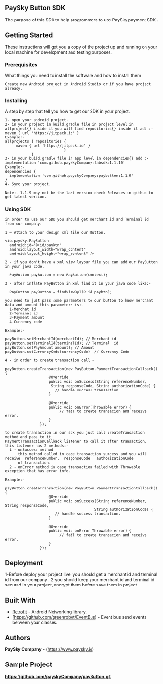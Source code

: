 ## PaySky Button SDK

The purpose of this SDK to help programmers to use PaySky payment SDK .

## Getting Started

These instructions will get you a copy of the project up and running on your local machine for development and testing purposes.

### Prerequisites

What things you need to install the software and how to install them

```
Create new Android project in Android Studio or if you have project already.
```

### Installing

A step by step that tell you how to get our SDK in your project.

```
1- open your android project.
2- in your project in build.gradle file in project level in allproject{} inside it you will find repositories{} inside it add :-
maven { url 'https://jitpack.io' }
Example:-
allprojects { repositories {
     maven { url 'https://jitpack.io' }
                           }
            }
3- in your build.gradle file in app level in dependencies{} add :- implementation 'com.github.payskyCompany:fabsdk:1.1.10'
Example:-
dependencies {
  implementation 'com.github.payskyCompany:paybutton:1.1.9'
}
4- Sync your project.

Note:- 1.1.9 may not be the last version check Releases in github to get latest version.
```
### Using SDK

```
in order to use our SDK you should get merchant id and Terminal id from our company.

1 – Attach to your design xml file our Button.

<io.paysky.PayButton
  android:id="@+id/paybtn"
  android:layout_width="wrap_content"
  android:layout_height="wrap_content" />

2 - if you don't have a xml view layour file you can add our PayButton in your java code.

  PayButton payButton = new PayButton(context);

3 - after inflate PayButton in xml find it in your java code like:-

  PayButton payButton = findViewByI(R.id.paybtn);

you need to just pass some parameters to our button to know merchant data and amount this parameters is:-
  1-Merchat id
  2-Terminal id
  3-Payment amount
  4-Currency code

Example:-

payButton.setMerchantId(merchantId); // Merchant id
payButton.setTerminalId(terminalId); // Terminal  id
payButton.setPayAmount(amount); // Amount
payButton.setCurrencyCode(currencyCode); // Currency Code

4 - in order to create transaction call:-

payButton.createTransaction(new PayButton.PaymentTransactionCallback() {
                    @Override
                    public void onSuccess(String referenceNumber,
                     String responseCode, String authorizationCode) {
                       // handle success transaction.
                    }

                    @Override
                    public void onError(Throwable error) {
                         // fail to create transacion and receive error.
                    }
                });

to create transaction in our sdk you just call createTransaction method and pass to it
PaymentTransactionCallback listener to call it after transaction.
this listener has 2 methods:-
  1 - onSuccess method
      this method called in case transaction success and you will receive  referenceNumber,  responseCode,  authorizationCode
      of transaction.
  2 - onError method in case transaction failed with Throwable exception that has error info.

Example:-

payButton.createTransaction(new PayButton.PaymentTransactionCallback() {
                    @Override
                    public void onSuccess(String referenceNumber, String responseCode,
                                         String authorizationCode) {
                       // handle success transaction.
                    }

                    @Override
                    public void onError(Throwable error) {
                         // fail to create transacion and receive error.
                    }
                });

```
## Deployment

1-Before deploy your project live ,you should get a merchant id and terminal id from our company .
2-you should keep your merchant id and terminal id secured
in your project, encrypt them before save them in project.

## Built With

* [Retrofit](http://square.github.io/retrofit/) - Android Networking library.
* [https://github.com/greenrobot/EventBus) - Event bus send events between your classes.


## Authors

**PaySky Company** - (https://www.paysky.io)

## Sample Project
**https://github.com/payskyCompany/payButton.git**



